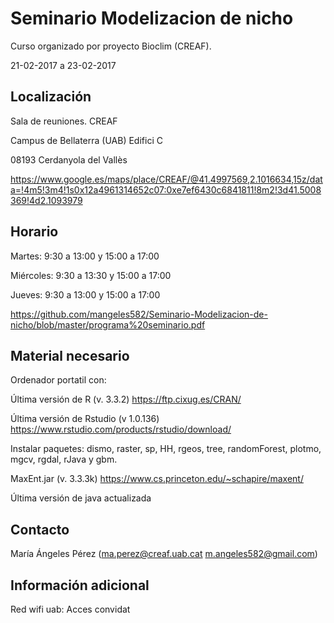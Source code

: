 # Seminario Modelizacion de nicho

Curso organizado por proyecto Bioclim (CREAF).

21-02-2017 a 23-02-2017

## Localización

Sala de reuniones. CREAF

Campus de Bellaterra (UAB) Edifici C

08193 Cerdanyola del Vallès

https://www.google.es/maps/place/CREAF/@41.4997569,2.1016634,15z/data=!4m5!3m4!1s0x12a4961314652c07:0xe7ef6430c6841811!8m2!3d41.5008369!4d2.1093979

## Horario

Martes: 9:30 a 13:00 y 15:00 a 17:00

Miércoles: 9:30 a 13:30 y 15:00 a 17:00

Jueves: 9:30 a 13:00 y 15:00 a 17:00

https://github.com/mangeles582/Seminario-Modelizacion-de-nicho/blob/master/programa%20seminario.pdf

## Material necesario

Ordenador portatil con:

Última versión de R (v. 3.3.2) https://ftp.cixug.es/CRAN/

Última versión de Rstudio (v 1.0.136) https://www.rstudio.com/products/rstudio/download/

Instalar paquetes: dismo, raster, sp, HH, rgeos, tree, randomForest, plotmo, mgcv, rgdal, rJava y gbm.

MaxEnt.jar (v. 3.3.3k) https://www.cs.princeton.edu/~schapire/maxent/

Última versión de java actualizada

## Contacto

María Ángeles Pérez (ma.perez@creaf.uab.cat  m.angeles582@gmail.com)

## Información adicional

Red wifi uab: Acces convidat

